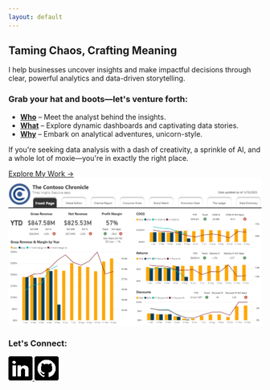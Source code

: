 ```yaml
---
layout: default
---
```


## Taming Chaos, Crafting Meaning

I help businesses uncover insights and make impactful decisions through clear, powerful analytics and data-driven storytelling.

### Grab your hat and boots—let's venture forth:

- **[Who](pages/who)** – Meet the analyst behind the insights.
- **[What](pages/what)** – Explore dynamic dashboards and captivating data stories.
- **[Why](pages/why)** – Embark on analytical adventures, unicorn-style.

If you're seeking data analysis with a dash of creativity, a sprinkle of AI, and a whole lot of moxie—you're in exactly the right place.

<div class="cta-container">
  <a href="pages/what" class="cta-button">Explore My Work →</a>
  <img src="/assets/images/revenue-dashboard.png" alt="Dashboard Preview" class="homepage-preview" />
</div>

### Let's Connect:
<div class="social-icons">
  <a href="https://linkedin.com/in/jennchin" target="_blank">
    <img src="/assets/images/social/linkedin.png" alt="LinkedIn" />
  </a>
  <a href="https://github.com/SheHasMoxie" target="_blank">
    <img src="/assets/images/social/github.png" alt="GitHub" />
  </a>
</div>

